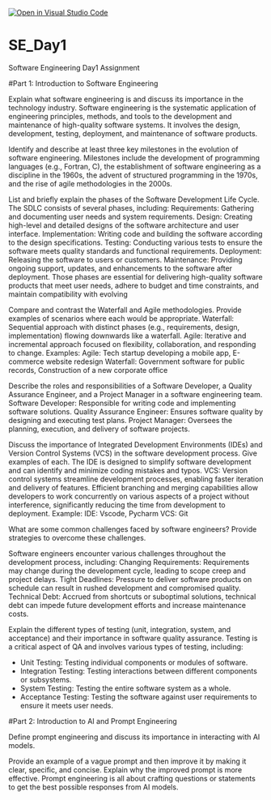 [![Open in Visual Studio Code](https://classroom.github.com/assets/open-in-vscode-2e0aaae1b6195c2367325f4f02e2d04e9abb55f0b24a779b69b11b9e10269abc.svg)](https://classroom.github.com/online_ide?assignment_repo_id=15560452&assignment_repo_type=AssignmentRepo)
# SE_Day1
Software Engineering Day1 Assignment

#Part 1: Introduction to Software Engineering

Explain what software engineering is and discuss its importance in the technology industry.
Software engineering is the systematic application of engineering principles, methods, and tools to the development and maintenance of
high-quality software systems. It involves the design, development, testing, deployment, and maintenance of software products.

Identify and describe at least three key milestones in the evolution of software engineering.
Milestones include the development of programming languages (e.g., Fortran, C), the establishment of software engineering
as a discipline in the 1960s, the advent of structured programming in the 1970s, and the rise of agile methodologies in the 2000s.

List and briefly explain the phases of the Software Development Life Cycle.
The SDLC consists of several phases, including:
Requirements: Gathering and documenting user needs and system requirements.
Design: Creating high-level and detailed designs of the software architecture and user
interface.
Implementation: Writing code and building the software according to the design
specifications.
Testing: Conducting various tests to ensure the software meets quality standards and
functional requirements.
Deployment: Releasing the software to users or customers.
Maintenance: Providing ongoing support, updates, and enhancements to the software after
deployment.
Those phases are essential for delivering high-quality software products that meet
user needs, adhere to budget and time constraints, and maintain compatibility with evolving

Compare and contrast the Waterfall and Agile methodologies. Provide examples of scenarios where each would be appropriate.
Waterfall: Sequential approach with distinct phases (e.g., requirements, design,
implementation) flowing downwards like a waterfall.
Agile: Iterative and incremental approach focused on flexibility, collaboration, and
responding to change.
Examples: 
Agile: Tech startup developing a mobile app, E-commerce website redesign
Waterfall: Government software for public records, Construction of a new corporate office

Describe the roles and responsibilities of a Software Developer, a Quality Assurance Engineer, and a Project Manager in a software engineering team.
Software Developer: Responsible for writing code and implementing software solutions.
Quality Assurance Engineer: Ensures software quality by designing and executing test
plans.
Project Manager: Oversees the planning, execution, and delivery of software projects.

Discuss the importance of Integrated Development Environments (IDEs) and Version Control Systems (VCS) in the software development process. Give examples of each.
The IDE is designed to simplify software development and can identify and minimize coding mistakes and typos.
VCS: Version control systems streamline development processes, enabling faster iteration and delivery of features. Efficient branching and merging capabilities allow developers to work concurrently on various aspects of a project without interference, significantly reducing the time from development to deployment.
Example:
IDE: Vscode, Pycharm
VCS: Git

What are some common challenges faced by software engineers? Provide strategies to overcome these challenges.

Software engineers encounter various challenges throughout the development process, including:
Changing Requirements: Requirements may change during the development cycle,
leading to scope creep and project delays.
Tight Deadlines: Pressure to deliver software products on schedule can result in rushed
development and compromised quality.
Technical Debt: Accrued from shortcuts or suboptimal solutions, technical debt can
impede future development efforts and increase maintenance costs.

Explain the different types of testing (unit, integration, system, and acceptance) and their importance in software quality assurance.
Testing is a critical aspect of QA and involves various types of testing,
including:
- Unit Testing: Testing individual components or modules of software.
- Integration Testing: Testing interactions between different components or subsystems.
- System Testing: Testing the entire software system as a whole.
- Acceptance Testing: Testing the software against user requirements to ensure it meets user
needs.

#Part 2: Introduction to AI and Prompt Engineering


Define prompt engineering and discuss its importance in interacting with AI models.

Provide an example of a vague prompt and then improve it by making it clear, specific, and concise. Explain why the improved prompt is more effective.
Prompt engineering is all about crafting questions or statements to get the best possible responses from AI models.
